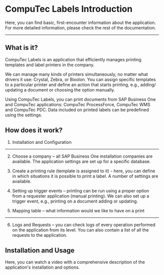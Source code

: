 # CompuTec Labels Introduction

Here, you can find basic, first-encounter information about the application. For more detailed information, please check the rest of the documentation.

---

## What is it?

CompuTec Labels is an application that efficiently manages printing templates and label printers in the company.

We can manage many kinds of printers simultaneously, no matter what drivers it use: Crystal, Zebra, or Bixolon. You can assign specific templates to a particular printer and define an action that starts printing, e.g., adding/ updating a document or choosing the option manually.

Using CompuTec Labels, you can print documents from SAP Business One and CompuTec applications: CompuTec ProcessForce, CompuTec WMS and CompuTec PDC. Data included on printed labels can be predefined using the settings.

## How does it work?

1. Installation and Configuration

---

2. Choose a company – all SAP Business One installation companies are available. The application settings are set up for a specific database.

3. Create a printing rule (template is assigned to it) - here, you can define in which situations it is possible to print a label. A number of settings are available.

4. Setting up trigger events – printing can be run using a proper option from a requester application (manual printing). We can also set up a trigger event, e.g., printing on a document adding or updating.

5. Mapping table – what information would we like to have on a print

---

6. Logs and Requests – you can check logs of every operation performed on the application from its level. You can also contain a list of all the requests to the application.

## Installation and Usage

Here, you can watch a video with a comprehensive description of the application's installation and options.